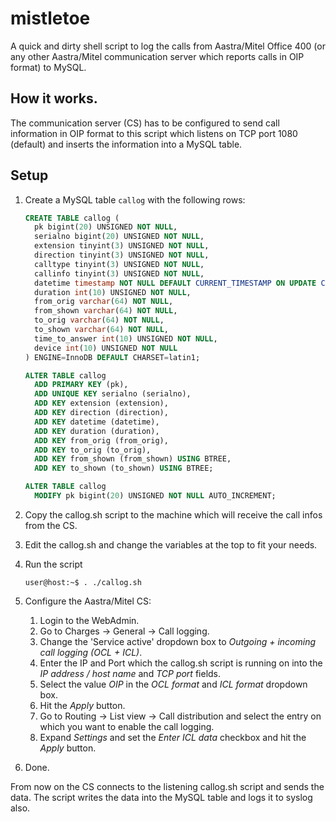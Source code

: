 # mistletoe
A quick and dirty shell script to log the calls from Aastra/Mitel Office 400 (or any other Aastra/Mitel communication server which reports calls in OIP format) to MySQL.

## How it works.
The communication server (CS) has to be configured to send call information in OIP format to this script which listens on TCP port 1080 (default) and inserts the information into a MySQL table.

## Setup
1. Create a MySQL table `callog` with the following rows:
	```sql
	CREATE TABLE callog (
	  pk bigint(20) UNSIGNED NOT NULL,
	  serialno bigint(20) UNSIGNED NOT NULL,
	  extension tinyint(3) UNSIGNED NOT NULL,
	  direction tinyint(3) UNSIGNED NOT NULL,
	  calltype tinyint(3) UNSIGNED NOT NULL,
	  callinfo tinyint(3) UNSIGNED NOT NULL,
	  datetime timestamp NOT NULL DEFAULT CURRENT_TIMESTAMP ON UPDATE CURRENT_TIMESTAMP,
	  duration int(10) UNSIGNED NOT NULL,
	  from_orig varchar(64) NOT NULL,
	  from_shown varchar(64) NOT NULL,
	  to_orig varchar(64) NOT NULL,
	  to_shown varchar(64) NOT NULL,
	  time_to_answer int(10) UNSIGNED NOT NULL,
	  device int(10) UNSIGNED NOT NULL
	) ENGINE=InnoDB DEFAULT CHARSET=latin1;

	ALTER TABLE callog
	  ADD PRIMARY KEY (pk),
	  ADD UNIQUE KEY serialno (serialno),
	  ADD KEY extension (extension),
	  ADD KEY direction (direction),
	  ADD KEY datetime (datetime),
	  ADD KEY duration (duration),
	  ADD KEY from_orig (from_orig),
	  ADD KEY to_orig (to_orig),
	  ADD KEY from_shown (from_shown) USING BTREE,
	  ADD KEY to_shown (to_shown) USING BTREE;

	ALTER TABLE callog
	  MODIFY pk bigint(20) UNSIGNED NOT NULL AUTO_INCREMENT;
	```

2. Copy the callog.sh script to the machine which will receive the call infos from the CS.
3. Edit the callog.sh and change the variables at the top to fit your needs.
4. Run the script
	```
	user@host:~$ . ./callog.sh
	```
5. Configure the Aastra/Mitel CS:
	1. Login to the WebAdmin.
	2. Go to Charges -> General -> Call logging.
	3. Change the 'Service active' dropdown box to *Outgoing + incoming call logging (OCL + ICL)*.
	4. Enter the IP and Port which the callog.sh script is running on into the *IP address / host name* and *TCP port* fields.
	5. Select the value *OIP* in the *OCL format* and *ICL format* dropdown box.
	6. Hit the *Apply* button.
	7. Go to Routing -> List view -> Call distribution and select the entry on which you want to enable the call logging.
	8. Expand *Settings* and set the *Enter ICL data* checkbox and hit the *Apply* button.
6. Done.

From now on the CS connects to the listening callog.sh script and sends the data. The script writes the data into the MySQL table and logs it to syslog also.